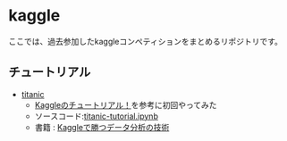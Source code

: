 # kaggle
ここでは、過去参加したkaggleコンペティションをまとめるリポジトリです。

## チュートリアル
- [titanic](https://www.kaggle.com/competitions/titanic)
  - [Kaggleのチュートリアル！](https://qiita.com/kutsushita202829/items/ae943579b06b636cd86a)を参考に初回やってみた
  - ソースコード:[titanic-tutorial.ipynb](https://github.com/ShotaArima/kaggle/edit/main/titanic-tutorial.ipynb)
  - 書籍 : [Kaggleで勝つデータ分析の技術](https://gihyo.jp/book/2019/978-4-297-10843-4)
